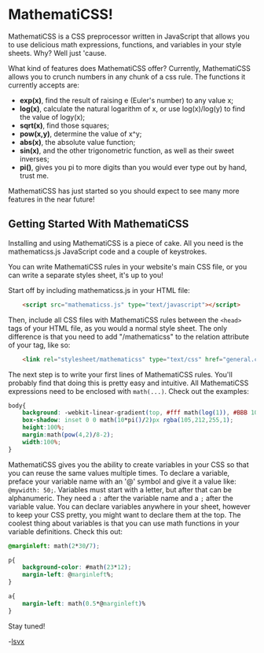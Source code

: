 MathematiCSS!
=============

MathematiCSS is a CSS preprocessor written in JavaScript that allows you to use delicious math expressions, functions, and variables in your style sheets. Why? Well just 'cause.

What kind of features does MathematiCSS offer? Currently, MathematiCSS allows you to crunch numbers in any chunk of a css rule. The functions it currently accepts are:

* **exp(x)**, find the result of raising e (Euler's number) to any value x;
* **log(x)**, calculate the natural logarithm of x, or use log(x)/log(y) to find the value of logy(x);
* **sqrt(x)**, find those squares;
* **pow(x,y)**, determine the value of x^y;
* **abs(x)**, the absolute value function;
* **sin(x)**, and the other trigonometric function, as well as their sweet inverses;
* **pi()**, gives you pi to more digits than you would ever type out by hand, trust me.

MathematiCSS has just started so you should expect to see many more features in the near future!

Getting Started With MathematiCSS
-----------------------

Installing and using MathematiCSS is a piece of cake. All you need is the mathematicss.js JavaScript code and a couple of keystrokes.

You can write MathematiCSS rules in your website's main CSS file, or you can write a separate styles sheet, it's up to you!

Start off by including mathematicss.js in your HTML file:

```html
	<script src="mathematicss.js" type="text/javascript"></script>
```

Then, include all CSS files with MathematiCSS rules between the `<head>` tags of your HTML file, as you would a normal style sheet. The only difference is that you need to add "/mathematicss" to the relation attribute of your tag, like so:

```html
	<link rel="stylesheet/mathematicss" type="text/css" href="general.css" />
```

The next step is to write your first lines of MathematiCSS rules. You'll probably find that doing this is pretty easy and intuitive. All MathematiCSS expressions need to be enclosed with `math(...)`. Check out the examples:

```css
body{
	background: -webkit-linear-gradient(top, #fff math(log(1)), #BBB 100%);
	box-shadow: inset 0 0 math(10*pi()/2)px rgba(105,212,255,1);
	height:100%;
	margin:math(pow(4,2)/8-2);
	width:100%;
}
```

MathematiCSS gives you the ability to create variables in your CSS so that you can reuse the same values multiple times. To declare a variable, preface your variable name with an '@' symbol and give it a value like: `@mywidth: 50;`. Variables must start with a letter, but after that can be alphanumeric. They need a `:` after the variable name and a `;` after the variable value. You can declare variables anywhere in your sheet, however to keep your CSS pretty, you might want to declare them at the top. The coolest thing about variables is that you can use math functions in your variable definitions. Check this out:

```css
@marginleft: math(2*30/7);

p{
	background-color: #math(23*12);
	margin-left: @marginleft%;
}

a{
	margin-left: math(0.5*@marginleft)%
}

```

Stay tuned!

-[lsvx](https://twitter.com/lsvx)
